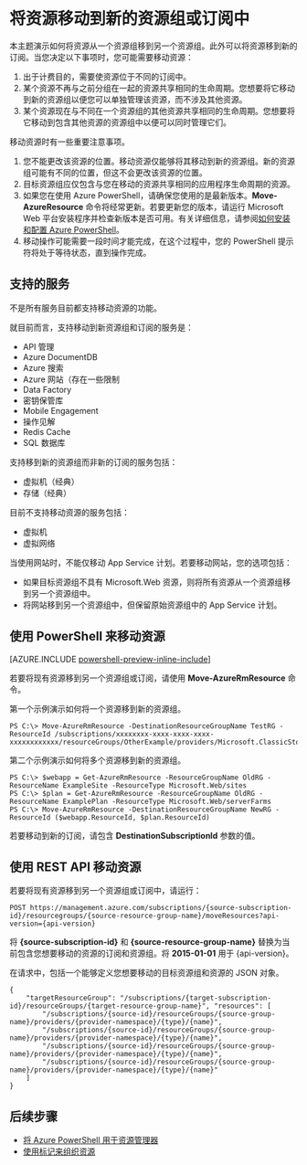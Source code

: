 <properties 
	pageTitle="将资源移到新的资源组" 
	description="使用 Azure PowerShell 或 REST API 将资源移到 Azure 资源管理器的新的资源组中。" 
	services="azure-resource-manager" 
	documentationCenter="" 
	authors="tfitzmac" 
	manager="wpickett" 
	editor=""/>

<tags 
	ms.service="azure-resource-manager" 
	ms.date="10/14/2015" 
	wacn.date="11/27/2015"/>

# 将资源移动到新的资源组或订阅中

本主题演示如何将资源从一个资源组移到另一个资源组。此外可以将资源移到新的订阅。当您决定以下事项时，您可能需要移动资源：

1. 出于计费目的，需要使资源位于不同的订阅中。
2. 某个资源不再与之前分组在一起的资源共享相同的生命周期。您想要将它移动到新的资源组以便您可以单独管理该资源，而不涉及其他资源。
3. 某个资源现在与不同在一个资源组的其他资源共享相同的生命周期。您想要将它移动到包含其他资源的资源组中以便可以同时管理它们。

移动资源时有一些重要注意事项。

1. 您不能更改该资源的位置。移动资源仅能够将其移动到新的资源组。新的资源组可能有不同的位置，但这不会更改该资源的位置。
2. 目标资源组应仅包含与您在移动的资源共享相同的应用程序生命周期的资源。
3. 如果您在使用 Azure PowerShell，请确保您使用的是最新版本。**Move-AzureResource** 命令将经常更新。若要更新您的版本，请运行 Microsoft Web 平台安装程序并检查新版本是否可用。有关详细信息，请参阅[如何安装和配置 Azure PowerShell](/documentation/articles/powershell-install-configure)。
4. 移动操作可能需要一段时间才能完成，在这个过程中，您的 PowerShell 提示符将处于等待状态，直到操作完成。

## 支持的服务

不是所有服务目前都支持移动资源的功能。

就目前而言，支持移动到新资源组和订阅的服务是：

- API 管理
- Azure DocumentDB
- Azure 搜索
- Azure 网站（存在一些<!--[-->限制<!--](/documentation/articles/app-service-move-resources)）-->
- Data Factory
- 密钥保管库
- Mobile Engagement
- 操作见解
- Redis Cache
- SQL 数据库

支持移到新的资源组而非新的订阅的服务包括：

- 虚拟机（经典）
- 存储（经典）

目前不支持移动资源的服务包括：

- 虚拟机
- 虚拟网络

当使用网站时，不能仅移动 App Service 计划。若要移动网站，您的选项包括：

- 如果目标资源组不具有 Microsoft.Web 资源，则将所有资源从一个资源组移到另一个资源组中。
- 将网站移到另一个资源组中，但保留原始资源组中的 App Service 计划。

## 使用 PowerShell 来移动资源

[AZURE.INCLUDE [powershell-preview-inline-include](../includes/powershell-preview-inline-include.md)]

若要将现有资源移到另一个资源组或订阅，请使用 **Move-AzureRmResource** 命令。

第一个示例演示如何将一个资源移到新的资源组。

    PS C:\> Move-AzureRmResource -DestinationResourceGroupName TestRG -ResourceId /subscriptions/xxxxxxxx-xxxx-xxxx-xxxx-xxxxxxxxxxxx/resourceGroups/OtherExample/providers/Microsoft.ClassicStorage/storageAccounts/examplestorage

第二个示例演示如何将多个资源移到新的资源组。

    PS C:\> $webapp = Get-AzureRmResource -ResourceGroupName OldRG -ResourceName ExampleSite -ResourceType Microsoft.Web/sites
    PS C:\> $plan = Get-AzureRmResource -ResourceGroupName OldRG -ResourceName ExamplePlan -ResourceType Microsoft.Web/serverFarms
    PS C:\> Move-AzureRmResource -DestinationResourceGroupName NewRG -ResourceId ($webapp.ResourceId, $plan.ResourceId)

若要移动到新的订阅，请包含 **DestinationSubscriptionId** 参数的值。

## 使用 REST API 移动资源

若要将现有资源移到另一个资源组或订阅中，请运行：

    POST https://management.azure.com/subscriptions/{source-subscription-id}/resourcegroups/{source-resource-group-name}/moveResources?api-version={api-version} 

将 **{source-subscription-id}** 和 **{source-resource-group-name}** 替换为当前包含您想要移动的资源的订阅和资源组。将 **2015-01-01** 用于 {api-version}。

在请求中，包括一个能够定义您想要移动的目标资源组和资源的 JSON 对象。

    {
        "targetResourceGroup": "/subscriptions/{target-subscription-id}/resourceGroups/{target-resource-group-name}", "resources": [
            "/subscriptions/{source-id}/resourceGroups/{source-group-name}/providers/{provider-namespace}/{type}/{name}",
            "/subscriptions/{source-id}/resourceGroups/{source-group-name}/providers/{provider-namespace}/{type}/{name}",
            "/subscriptions/{source-id}/resourceGroups/{source-group-name}/providers/{provider-namespace}/{type}/{name}",
            "/subscriptions/{source-id}/resourceGroups/{source-group-name}/providers/{provider-namespace}/{type}/{name}"
        ]
    }

## 后续步骤
- [将 Azure PowerShell 用于资源管理器](/documentation/articles/powershell-azure-resource-manager)
- [使用标记来组织资源](/documentation/articles/resource-group-using-tags)

<!---HONumber=82-->